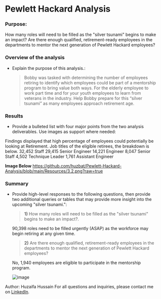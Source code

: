 # Pewlett Hackard Analysis
 
### Purpose:

How many roles will need to be filled as the "silver tsunami" begins to make an impact?
Are there enough qualified, retirement-ready employees in the departments to mentor the next generation of Pewlett Hackard employees?

### Overview of the analysis
* Explain the purpose of this analysis.:
 
    > Bobby was tasked with determining the number of employees retiring to identify which employees could be part of a mentorship program to bring value both ways. For the elderly employee to work part time and for  your youth employees to learn from veterans in the industry. Help Bobby prepare for this “silver tsunami” as many employees approach retirement age.
 
 
### Results

* Provide a bulleted list with four major points from the two analysis deliverables. Use images as support where needed:
 
 Findings displayed that high percentage of employees could potentially be looking at Retirement.
Job titles of the eligible retirees, the breakdown is below.
   32,452 Staff
   29,415 Senior Engineer
    14,221 Engineer
    8,047 Senior Staff
    4,502 Technique Leader
    1,761 Assistant Engineer
   
**Image Below**   https://github.com/huzbat/Pewlett-Hackard-Analysis/blob/main/Resources/3.2.png?raw=true
 
 
### Summary
* Provide high-level responses to the following questions, then provide two additional queries or tables that may provide more insight into the upcoming "silver tsunami.":
 
    > **1)** How many roles will need to be filled as the "silver tsunami" begins to make an impact?.
 
    90,398 roles need to be filled urgently (ASAP) as the workforce may begin retiring at any given time.
     
    > **2)** Are there enough qualified, retirement-ready employees in the departments to mentor the next generation of Pewlett Hackard employees?  
 
    No, 1,940 employees are eligible to participate in the mentorship program.
    
    ![image](https://user-images.githubusercontent.com/87838015/190867313-589dea5e-04cb-4ce8-a83a-afac33308532.png)

Author: Huzaifa Hussain
For all questions and inquiries, please contact me on [LinkedIn](https://www.linkedin.com/in/huzaifa-s-hussain/).
